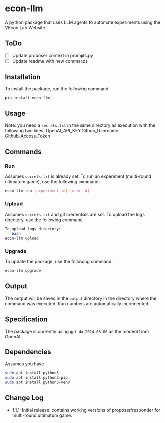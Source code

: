 # econ-llm
A python package that uses LLM agents to automate experiments using the VEcon Lab Website.

## ToDo 
- [ ] Update proposer context in prompts.py 
- [ ] Update readme with new commands

## Installation
To install the package, run the following command:
```bash
pip install econ-llm
```

## Usage
Note: you need a `secrets.txt` in the same directory as execution with the following two lines:
OpenAI_API_KEY
Github_Username Github_Access_Token

## Commands
### Run
Assumes `secrets.txt` is already set. To run an experiment (multi-round ultimatum game), use the following command:
```bash
econ-llm run [experiment_id] [user_id]
```
### Upload
Assumes `secrets.txt` and git credentials are set. To upload the logs directory, use the following command:
```bash
To upload logs directory:
```bash
econ-llm upload
```

### Upgrade
To update the package, use the following command:
```bash
econ-llm upgrade
```

## Output
The output will be saved in the `output` directory in the directory where the command was executed. Run numbers are automatically incremented.

## Specification
The package is currently using `gpt-4o-2024-08-06` as the modeol from OpenAI.

## Dependencies
Assumes you have
```bash
sudo apt install python3
sudo apt install python3-pip
sudo apt install python3-venv
```

## Change Log
- 1.1.1: Initial release: contains working versions of proposer/responder for multi-round ultimatum game.
